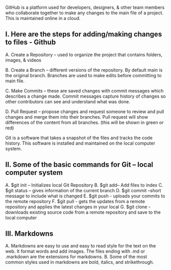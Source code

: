 GitHub is a platform used for developers, designers, & other team members who collaborate together to make any changes to the main file of a project. This is maintained online in a cloud.

## I.	Here are the steps for adding/making changes to files - Github	
A.	Create a Repository – used to organize the project that contains folders, images, & videos

B.	Create a Branch – different versions of the repository. By default main is the original branch. Branches are used to make edits before committing to main file.

C.	Make Commits – these are saved changes with commit messages which describes a change made. Commit messages capture history of changes so other contributors can see and understand what was done.

D.	Pull Request – propose changes and request someone to review and pull changes and merge them into their branches. Pull request will show differences of the content from all branches. (this will be shown in green or red)

Git is a software that takes a snapshot of the files and tracks the code history. This software is installed and maintained on the local computer system.

## II.	Some of the basic commands for Git – local computer system
A.	$git init – Initializes local Git Repository
B.	$git add– Add files to index
C.	$git status – gives information of the current branch
D.	$git commit –short message to include what is changed
E.	$git push - uploads your commits to the remote repository
F.	$git pull - gets the updates from a remote repository and applies the latest changes in your local 
G.	$git clone - downloads existing source code from a remote repository and save to the local computer

## III.	Markdowns
A.	Markdowns are easy to use and easy to read style for the text on the web. It format words and add images. The files ending with .md or .markdown are the extensions for markdowns. 
B.	Some of the most common styles used in markdowns are bold, italics, and strikethrough. 
